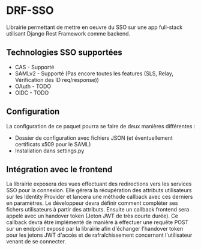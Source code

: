 # DRF-SSO

Librairie permettant de mettre en oeuvre du SSO sur une app full-stack utilisant Django Rest Framework comme backend.

## Technologies SSO supportées

- CAS - Supporté
- SAMLv2 - Supporté (Pas encore toutes les features (SLS, Relay, Vérification des ID req/response))
- OAuth - TODO
- OIDC - TODO

## Configuration

La configuration de ce paquet pourra se faire de deux manières différentes : 

- Dossier de configuration avec fichiers JSON (et éventuellement certificats x509 pour le SAML)
- Installation dans settings.py

## Intégration avec le frontend

La librairie exposera des vues effectuant des redirections vers les services SSO pour la connexion.
Elle gérera la récupération des attributs utilisateurs sur les Identity Provider et lancera une méthode callback avec ces derniers en paramètres.
Le développeur devra définir comment compléter ses fichers utilisateurs à partir des attributs.
Ensuite un callback frontend sera appelé avec un handover token (Jeton JWT de très courte durée).
Ce callback devra être implémenté de manière à effectuer une requête POST sur un endpoint exposé par la librairie afin d'échanger l'handover token pour
les jetons JWT d'accès et de rafraîchissement concernant l'utilisateur venant de se connecter.